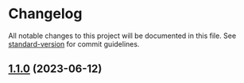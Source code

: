 # Changelog

All notable changes to this project will be documented in this file. See [standard-version](https://github.com/conventional-changelog/standard-version) for commit guidelines.

## [1.1.0](https://github.com/syyclops/syylibjs/compare/v1.2.0...v1.1.0) (2023-06-12)

